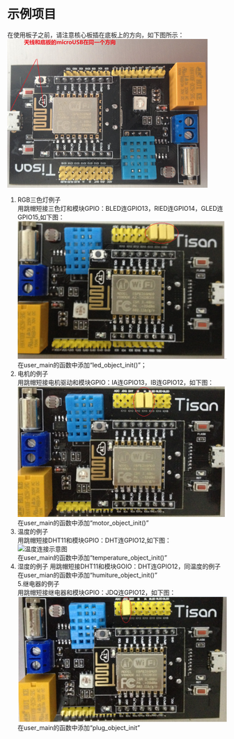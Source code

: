 # 示例项目  
在使用板子之前，请注意核心板插在底板上的方向，如下图所示：  
![核心板方向示意图](image/example-01.png)  

1. RGB三色灯例子   
用跳帽短接三色灯和模块GPIO：BLED连GPIO13，RlED连GPIO14，GLED连GPIO15,如下图：  
![核心板方向示意图](image/example-rgb.png)  
在user_main的函数中添加“led_object_init()”；
2. 电机的例子  
用跳帽短接电机驱动和模块GPIO：IA连GPIO13，IB连GPIO12，如下图：  
![电机连接示意图](image/example-motor.png)   
在user_main的函数中添加“motor_object_init()”
3. 温度的例子  
用跳帽短接DHT11和模块GPIO：DHT连GPIO12,如下图：  
![温度连接示意图](image/example-dht.png)  
在user_main的函数中添加“temperature_object_init()”
4. 湿度的例子
用跳帽短接DHT11和模块GOIO：DHT连GPIO12，同温度的例子  
在user_mian的函数中添加“humiture_object_init()”   
5.继电器的例子  
用跳帽短接继电器和模块GPIO：JDQ连GPIO12，如下图：  
![继电器连接示意图](image/example-jdq.png)  
在user_main的函数中添加“plug_object_init”  




